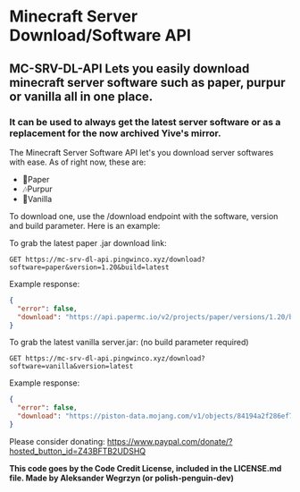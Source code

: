 # Minecraft Server Download/Software API

## MC-SRV-DL-API Lets you easily download minecraft server software such as paper, purpur or vanilla all in one place.

### It can be used to always get the latest server software or as a replacement for the now archived Yive's mirror.

The Minecraft Server Software API let's you download server softwares with ease. As of right now, these are:

- 📜Paper
- 🎶Purpur
- 🎉Vanilla

To download one, use the /download endpoint with the software, version and build parameter. Here is an example:

To grab the latest paper .jar download link:

`
GET https://mc-srv-dl-api.pingwinco.xyz/download?software=paper&version=1.20&build=latest
`

Example response:

```json
{
  "error": false,
  "download": "https://api.papermc.io/v2/projects/paper/versions/1.20/builds/17/downloads/paper-1.20-17.jar"
}
```

To grab the latest vanilla server.jar: (no build parameter required)

`
GET https://mc-srv-dl-api.pingwinco.xyz/download?software=vanilla&version=latest
`

Example response:

```json
{
  "error": false,
  "download": "https://piston-data.mojang.com/v1/objects/84194a2f286ef7c14ed7ce0090dba59902951553/server.jar"
}
```

Please consider donating: https://www.paypal.com/donate/?hosted_button_id=Z43BFTB2UDSHQ

**This code goes by the Code Credit License, included in the LICENSE.md file. Made by Aleksander Wegrzyn (or polish-penguin-dev)**

